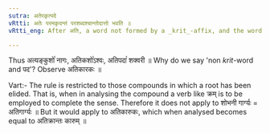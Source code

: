 ```yaml
---
sutra: अतेरकृत्पदे
vRtti: अतेः परमकृदन्तं परशब्दश्चान्तोदात्तो भवति ॥
vRtti_eng: After अति, a word not formed by a _krit_-affix, and the word पद, have acute on the last syllable.

---
```

Thus अत्यङ्कुशो꣡ नागः, अतिकशो꣡ऽश्वः, अतिपदा꣡ शक्वरी ॥ Why do we say 'non _krit_-word and पद'? Observe अतिकारकः ॥

Vart:- The rule is restricted to those compounds in which a root has been elided. That is, when in analysing the compound a verb like क्रम् is to be employed to complete the sense. Therefore it does not apply to शोभनी गार्ग्यः = अतिगार्ग्यः ॥ But it would apply to अतिकारुकः, which when analysed becomes equal to अतिक्रान्तः कारुम् ॥